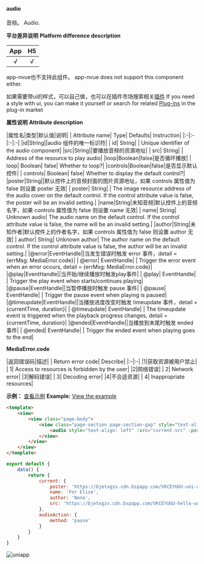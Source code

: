 #### audio
音频。
Audio.

**平台差异说明**
**Platform difference description**

|App|H5|
|:-:|:-:|
|√|√|

app-nvue也不支持此组件。
app-nvue does not support this component either.

如果需要带ui的样式，可以自己做，也可以在插件市场搜索相关[插件](https://ext.dcloud.net.cn/search?q=audio)
If you need a style with ui, you can make it yourself or search for related [Plug-ins](https://ext.dcloud.net.cn/search?q=audio) in the plug-in market

**属性说明**
**Attribute description**

|属性名|类型|默认值|说明|
| Attribute name| Type| Defaults| Instruction|
|:-|:-|:-|:-|
|id|String||audio 组件的唯一标识符|
| id| String| | Unique identifier of the audio component|
|src|String||要播放音频的资源地址|
| src| String| | Address of the resource to play audio|
|loop|Boolean|false|是否循环播放|
| loop| Boolean| false| Whether to loop?|
|controls|Boolean|false|是否显示默认控件|
| controls| Boolean| false| Whether to display the default control?|
|poster|String||默认控件上的音频封面的图片资源地址，如果 controls 属性值为 false 则设置 poster 无效|
| poster| String| | The image resource address of the audio cover on the default control. If the control attribute value is false, the poster will be an invalid setting.|
|name|String|未知音频|默认控件上的音频名字，如果 controls 属性值为 false 则设置 name 无效|
| name| String| Unknown audio| The audio name on the default control. If the control attribute value is false, the name will be an invalid setting.|
|author|String|未知作者|默认控件上的作者名字，如果 controls 属性值为 false 则设置 author 无效|
| author| String| Unknown author| The author name on the default control. If the control attribute value is false, the author will be an invalid setting.|
|@error|EventHandle||当发生错误时触发 error 事件，detail = {errMsg: MediaError.code}|
| @error| EventHandle| | Trigger the error event when an error occurs, detail = {errMsg: MediaError.code}|
|@play|EventHandle||当开始/继续播放时触发play事件|
| @play| EventHandle| | Trigger the play event when starts/continues playing|
|@pause|EventHandle||当暂停播放时触发 pause 事件|
| @pause| EventHandle| | Trigger the pause event when playing is paused|
|@timeupdate|EventHandle||当播放进度改变时触发 timeupdate 事件，detail = {currentTime, duration}|
| @timeupdate| EventHandle| | The timeupdate event is triggered when the playback progress changes, detail = {currentTime, duration}|
|@ended|EventHandle||当播放到末尾时触发 ended 事件|
| @ended| EventHandle| | Trigger the ended event when playing goes to the end|

**MediaError.code**

|返回错误码|描述|
| Return error code| Describe|
|:-|:-|
|1|获取资源被用户禁止|
| 1| Access to resources is forbidden by the user|
|2|网络错误|
| 2| Network error|
|3|解码错误|
| 3| Decoding error|
|4|不合适资源|
| 4| Inappropriate resources|

**示例：** [查看示例](https://hellouniapp.dcloud.net.cn/pages/component/audio/audio)
**Example:** [View the example](https://hellouniapp.dcloud.net.cn/pages/component/audio/audio)
 
```html
<template>
	<view>
		<view class="page-body">
			<view class="page-section page-section-gap" style="text-align: center;">
				<audio style="text-align: left" :src="current.src" :poster="current.poster" :name="current.name" :author="current.author" :action="audioAction" controls></audio>
			</view>
		</view>
	</view>
</template>
```


```javascript
export default {
	data() {
		return {
			current: {
				poster: 'https://bjetxgzv.cdn.bspapp.com/VKCEYUGU-uni-app-doc/7fbf26a0-4f4a-11eb-b680-7980c8a877b8.png',
				name: 'For Elise',
				author: 'None',
				src: 'https://bjetxgzv.cdn.bspapp.com/VKCEYUGU-hello-uniapp/2cc220e0-c27a-11ea-9dfb-6da8e309e0d8.mp3',
			},
			audioAction: {
				method: 'pause'
			}
		}
	}
}
```

![uniapp](https://bjetxgzv.cdn.bspapp.com/VKCEYUGU-uni-app-doc/abc3fd40-4f48-11eb-b680-7980c8a877b8.png)
